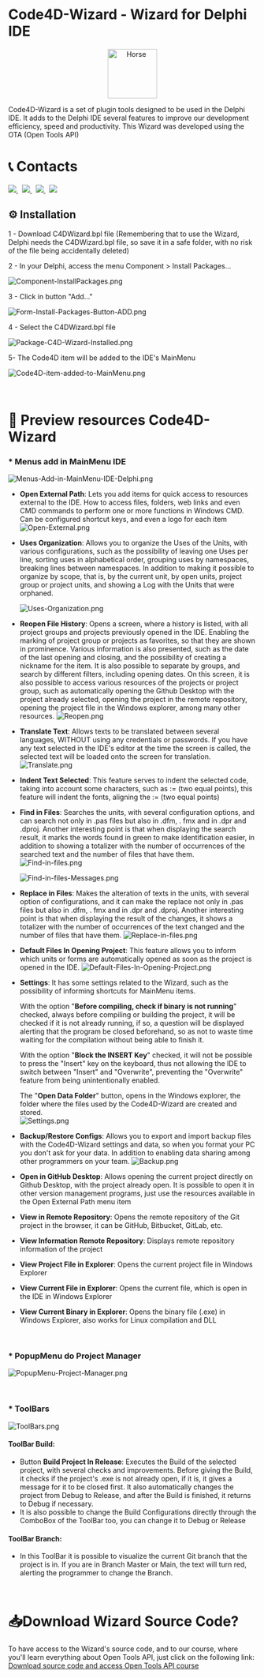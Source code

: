 #  Code4D-Wizard - Wizard for Delphi IDE
<p align="center">
  <a href="https://github.com/Code4Delphi/Code4D-Wizard/blob/master/Images/C4D-Logo.png">
    <img alt="Horse" height="100" src="https://github.com/Code4Delphi/Code4D-Wizard/blob/master/Images/c4d-logo-100x100.png">
  </a>  
</p>
Code4D-Wizard is a set of plugin tools designed to be used in the Delphi IDE. It adds to the Delphi IDE several features to improve our development efficiency, speed and productivity. This Wizard was developed using the OTA (Open Tools API)

# 📞 Contacts

<p align="left">
  <a href="https://t.me/Code4Delphi" target="_blank">
    <img src="https://img.shields.io/badge/Telegram:-Join%20Channel-blue?logo=telegram">
  </a> 
  &nbsp;
  <a href="mailto:contato@code4delphi.com.br" target="_blank">
    <img src="https://img.shields.io/badge/E--mail-contato%40code4delphi.com.br-yellowgreen?logo=maildotru&logoColor=yellowgreen">
  </a>
   &nbsp;
  <a href="https://go.hotmart.com/U81331747Y?dp=1" target="_blank">
    <img src="https://img.shields.io/badge/Course:-Open%20Tools%20API-F00?logo=delphi">
  </a> 
   &nbsp;
  <a href="https://www.youtube.com/@code4delphi" target="_blank">
    <img src="https://img.shields.io/badge/YouTube:-Join%20Channel-red?logo=youtube&logoColor=red">
  </a> 
</p>

## ⚙️ Installation

1 - Download C4DWizard.bpl file (Remembering that to use the Wizard, Delphi needs the C4DWizard.bpl file, so save it in a safe folder, with no risk of the file being accidentally deleted)

2 - In your Delphi, access the menu Component > Install Packages...

![Component-InstallPackages.png](https://github.com/Code4Delphi/Code4D-Wizard/blob/master/Images/Component-InstallPackages.png)

3 - Click in button "Add..."

![Form-Install-Packages-Button-ADD.png](https://github.com/Code4Delphi/Code4D-Wizard/blob/master/Images/Form-Install-Packages-Button-ADD.png)

4 - Select the C4DWizard.bpl file

![Package-C4D-Wizard-Installed.png](https://github.com/Code4Delphi/Code4D-Wizard/blob/master/Images/Package-C4D-Wizard-Installed.png)

5- The Code4D item will be added to the IDE's MainMenu

![Code4D-item-added-to-MainMenu.png](https://github.com/Code4Delphi/Code4D-Wizard/blob/master/Images/Code4D-item-added-to-MainMenu.png)

‌

# 🔎 Preview resources Code4D-Wizard

### * Menus add in MainMenu IDE

![Menus-Add-in-MainMenu-IDE-Delphi.png](https://github.com/Code4Delphi/Code4D-Wizard/blob/master/Images/Menus-Add-in-MainMenu-IDE-Delphi.png)

- **Open External Path**: Lets you add items for quick access to resources external to the IDE. How to access files, folders, web links and even CMD commands to perform one or more functions in Windows CMD. Can be configured shortcut keys, and even a logo for each item
  ![Open-External.png](https://github.com/Code4Delphi/Code4D-Wizard/blob/master/Images/Open-External.png)
- **Uses Organization**: Allows you to organize the Uses of the Units, with various configurations, such as the possibility of leaving one Uses per line, sorting uses in alphabetical order, grouping uses by namespaces, breaking lines between namespaces. In addition to making it possible to organize by scope, that is, by the current unit, by open units, project group or project units, and showing a Log with the Units that were orphaned.

  ![Uses-Organization.png](https://github.com/Code4Delphi/Code4D-Wizard/blob/master/Images/Uses-Organization.png)
- **Reopen File History**: Opens a screen, where a history is listed, with all project groups and projects previously opened in the IDE. Enabling the marking of project group or projects as favorites, so that they are shown in prominence. Various information is also presented, such as the date of the last opening and closing, and the possibility of creating a nickname for the item. It is also possible to separate by groups, and search by different filters, including opening dates. On this screen, it is also possible to access various resources of the projects or project group, such as automatically opening the Github Desktop with the project already selected, opening the project in the remote repository, opening the project file in the Windows explorer, among many other resources.
  ![Reopen.png](https://github.com/Code4Delphi/Code4D-Wizard/blob/master/Images/Reopen.png)
- **Translate Text**: Allows texts to be translated between several languages, WITHOUT using any credentials or passwords. If you have any text selected in the IDE's editor at the time the screen is called, the selected text will be loaded onto the screen for translation.
  ![Translate.png](https://github.com/Code4Delphi/Code4D-Wizard/blob/master/Images/Translate.png)
- **Indent Text Selected**: This feature serves to indent the selected code, taking into account some characters, such as := (two equal points), this feature will indent the fonts, aligning the := (two equal points)
- **Find in Files**: Searches the units, with several configuration options, and can search not only in .pas files but also in .dfm, . fmx and in .dpr and .dproj. Another interesting point is that when displaying the search result, it marks the words found in green to make identification easier, in addition to showing a totalizer with the number of occurrences of the searched text and the number of files that have them.
  ![Find-in-files.png](https://github.com/Code4Delphi/Code4D-Wizard/blob/master/Images/Find-in-files.png)

  ![Find-in-files-Messages.png](https://github.com/Code4Delphi/Code4D-Wizard/blob/master/Images/Find-in-files-Messages.png)

- **Replace in Files**: Makes the alteration of texts in the units, with several option of configurations, and it can make the replace not only in .pas files but also in .dfm, . fmx and in .dpr and .dproj. Another interesting point is that when displaying the result of the changes, it shows a totalizer with the number of occurrences of the text changed and the number of files that have them.
  ![Replace-in-files.png](https://github.com/Code4Delphi/Code4D-Wizard/blob/master/Images/Replace-in-files.png)
- **Default Files In Opening Project**: This feature allows you to inform which units or forms are automatically opened as soon as the project is opened in the IDE.
  ![Default-Files-In-Opening-Project.png](https://github.com/Code4Delphi/Code4D-Wizard/blob/master/Images/Default-Files-In-Opening-Project.png)
- **Settings**: It has some settings related to the Wizard, such as the possibility of informing shortcuts for MainMenu items.

  With the option "**Before compiling, check if binary is not running**" checked, always before compiling or building the project, it will be checked if it is not already running, if so, a question will be displayed alerting that the program be closed beforehand, so as not to waste time waiting for the compilation without being able to finish it.
  
  With the option "**Block the INSERT Key**" checked, it will not be possible to press the "Insert" key on the keyboard, thus not allowing the IDE to switch between "Insert" and "Overwrite", preventing the "Overwrite" feature from being unintentionally enabled.
  
  The "**Open Data Folder**" button, opens in the Windows explorer, the folder where the files used by the Code4D-Wizard are created and stored.  
  ![Settings.png](https://github.com/Code4Delphi/Code4D-Wizard/blob/master/Images/Settings.png)
- **Backup/Restore Configs**: Allows you to export and import backup files with the Code4D-Wizard settings and data, so when you format your PC you don't ask for your data. In addition to enabling data sharing among other programmers on your team.
  ![Backup.png](https://github.com/Code4Delphi/Code4D-Wizard/blob/master/Images/Backup.png)
- **Open in GitHub Desktop**: Allows opening the current project directly on Github Desktop, with the project already open. It is possible to open it in other version management programs, just use the resources available in the Open External Path menu item
- **View in Remote Repository**: Opens the remote repository of the Git project in the browser, it can be GitHub, Bitbucket, GitLab, etc.
- **View Information Remote Repository**: Displays remote repository information of the project
- **View Project File in Explorer**: Opens the current project file in Windows Explorer
- **View Current File in Explorer**: Opens the current file, which is open in the IDE in Windows Explorer
- **View Current Binary in Explorer**: Opens the binary file (.exe) in Windows Explorer, also works for Linux compilation and DLL

‌

### * PopupMenu do Project Manager

![PopupMenu-Project-Manager.png](https://github.com/Code4Delphi/Code4D-Wizard/blob/master/Images/PopupMenu-Project-Manager.png)

‌

### * ToolBars

![ToolBars.png](https://github.com/Code4Delphi/Code4D-Wizard/blob/master/Images/ToolBars.png)

#### **ToolBar Build:**

- Button **Build Project In Release**: Executes the Build of the selected project, with several checks and improvements. Before giving the Build, it checks if the project's .exe is not already open, if it is, it gives a message for it to be closed first. It also automatically changes the project from Debug to Release, and after the Build is finished, it returns to Debug if necessary.
- It is also possible to change the Build Configurations directly through the ComboBox of the ToolBar too, you can change it to Debug or Release

#### **ToolBar Branch:**

- In this ToolBar it is possible to visualize the current Git branch that the project is in. If you are in Branch Master or Main, the text will turn red, alerting the programmer to change the Branch.


‌
# 📥Download Wizard Source Code?

To have access to the Wizard's source code, and to our course, where you'll learn everything about Open Tools API, just click on the following link: [Download source code and access Open Tools API course](https://go.hotmart.com/U81331747Y?dp=1 "‌View course information")
